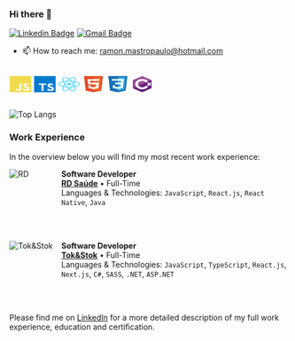 ### Hi there 👋

[![Linkedin Badge](https://img.shields.io/badge/-Ramon%20Vazquez-2E2D2E?style=for-the-badge&labelColor=000000&logo=linkedin&logoColor=79FE96&link=https://www.linkedin.com/in/thiagoleaodev/)](https://www.linkedin.com/in/ramon-vazquez-mastropaulo-073921152/) [![Gmail Badge](https://img.shields.io/badge/-ramon.mastropaulo@hotmail.com-2E2D2E?style=for-the-badge&labelColor=000000&logo=gmail&logoColor=79FE96&link=mailto:ramon.mastropaulo@hotmail.com)](mailto:ramon.mastropaulo@hotmail.com)


- 📫 How to reach me: ramon.mastropaulo@hotmail.com



<div style="display: inline_block"><br>
  <img align="center"  height="30" width="40" src="https://raw.githubusercontent.com/devicons/devicon/master/icons/javascript/javascript-plain.svg">
  <img align="center" height="30" width="40" src="https://raw.githubusercontent.com/devicons/devicon/master/icons/typescript/typescript-plain.svg">
  <img align="center" height="30" width="40" src="https://raw.githubusercontent.com/devicons/devicon/master/icons/react/react-original.svg">
  <img align="center" height="30" width="40" src="https://raw.githubusercontent.com/devicons/devicon/master/icons/html5/html5-original.svg">
  <img align="center" height="30" width="40" src="https://raw.githubusercontent.com/devicons/devicon/master/icons/css3/css3-original.svg">
  <img align="center"  height="30" width="40" src="https://raw.githubusercontent.com/devicons/devicon/master/icons/csharp/csharp-original.svg">
</div>

<br>

  ![Top Langs](https://github-readme-stats.vercel.app/api/top-langs/?username=ramonvm18&exclude_repo=consultarcep&hide=javascript,css,scss,html&theme=tokyonight)

  
### Work Experience
In the overview below you will find my most recent work experience:


[<img align="left" height="94px" width="94px" alt="RD" src="https://cdn.rd.com.br/prod-v2/2024/03/b61a97dc-logo-rdsaude.svg"/>](https://rdsaude.com.br/)

**Software Developer** \
[**RD Saúde**](https://rdsaude.com.br) • Full-Time \
Languages & Technologies: `JavaScript`, `React.js`, `React Native`, `Java`

<br/>
<br/>

[<img align="left" height="94px" width="94px" alt="Tok&Stok" src="https://tokstok.vtexassets.com/assets/vtex.file-manager-graphql/images/daa2d6c9-8d3a-457b-8e5e-05e8c99e5e9b___050b6dcb81dcd0241030c7fe4077cec1.png"/>](https://www.tokstok.com.br)

**Software Developer** \
[**Tok&Stok**](https://www.tokstok.com.br) • Full-Time \
Languages & Technologies: `JavaScript`, `TypeScript`, `React.js`, `Next.js`, `C#`, `SASS`, `.NET`, `ASP.NET`

<br/>
<br/>

Please find me on [LinkedIn](https://www.linkedin.com/in/ramon-vazquez-mastropaulo-073921152/) for a more detailed description of my full work experience, education and certification.
